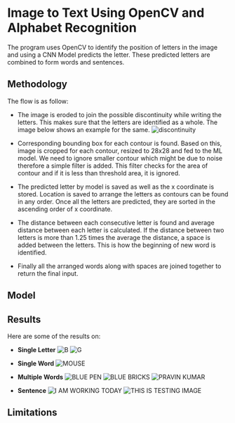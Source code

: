 # Image to Text Using OpenCV and Alphabet Recognition
The program uses OpenCV to identify the position of letters in the image and using a CNN Model predicts the letter. These predicted letters are combined to form words and sentences.

## Methodology
The flow is as follow:
- The image is eroded to join the possible discontinuity while writing the letters. This makes sure that the letters are identified as a whole. The image below shows an example for the same.
![discontinuity](https://github.com/Harsh1347/Image-to-Text-OpenCV/blob/main/results/split.png)

- Corresponding bounding box for each contour is found. Based on this, image is cropped for each contour, resized to 28x28 and fed to the ML model. We need to ignore smaller contour which might be due to noise therefore a simple filter is added. This filter checks for the area of contour and if it is less than threshold area, it is ignored.

- The predicted letter by model is saved as well as the x coordinate is stored. Location is saved to arrange the letters as contours can be found in any order. Once all the letters are predicted, they are sorted in the ascending order of x coordinate.

- The distance between each consecutive letter is found and average distance between each letter is calculated. If the distance between two letters is more than 1.25 times the average the distance, a space is added between the letters. This is how the beginning of new word is identified.

- Finally all the arranged words along with spaces are joined together to return the final input.

## Model

## Results
Here are some of the results on:

- **Single Letter**
![B](https://github.com/Harsh1347/Image-to-Text-OpenCV/blob/main/results/File_005.jpeg)
![G](https://github.com/Harsh1347/Image-to-Text-OpenCV/blob/main/results/File_006.jpeg)

- **Single Word**
![MOUSE](https://github.com/Harsh1347/Image-to-Text-OpenCV/blob/main/results/File_002.jpeg)

- **Multiple Words**
![BLUE PEN](https://github.com/Harsh1347/Image-to-Text-OpenCV/blob/main/results/File_007.jpeg)
![BLUE BRICKS](https://github.com/Harsh1347/Image-to-Text-OpenCV/blob/main/results/File_000.jpeg)
![PRAVIN KUMAR](https://github.com/Harsh1347/Image-to-Text-OpenCV/blob/main/results/File_001.jpeg)

- **Sentence**
![I AM WORKING TODAY](https://github.com/Harsh1347/Image-to-Text-OpenCV/blob/main/results/File_003.jpeg)
![THIS IS TESTING IMAGE](https://github.com/Harsh1347/Image-to-Text-OpenCV/blob/main/results/File_004.jpeg)

## Limitations